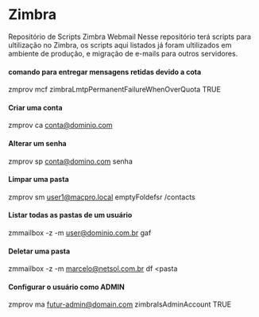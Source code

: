 # Zimbra
Repositório de Scripts Zimbra Webmail
Nesse repositório terá scripts para ultilização no Zimbra, os scripts aqui listados já foram ultilizados em ambiente de produção, e migração de e-mails para outros servidores.


#### comando para entregar mensagens retidas devido a cota
zmprov mcf zimbraLmtpPermanentFailureWhenOverQuota TRUE

#### Criar uma conta
zmprov ca conta@dominio.com

#### Alterar um senha
zmprov sp conta@domino.com senha

#### Limpar uma pasta
zmprov sm user1@macpro.local emptyFoldefsr /contacts

#### Listar todas as pastas de um usuário
zmmailbox -z -m user@dominio.com.br gaf

#### Deletar uma pasta
zmmailbox -z -m marcelo@netsol.com.br df <pasta

#### Configurar o usuário como ADMIN
zmprov ma futur-admin@domain.com zimbraIsAdminAccount TRUE

